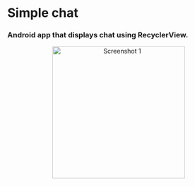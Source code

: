 # Simple chat

### Android app that displays chat using RecyclerView.

<center>
  <img src="https://github.com/AliAlashwall/simple-chat/assets/108752479/faa4203c-4b76-4d09-8f33-523380a8a920" style="width: 300px" alt="Screenshot 1">
</center>
